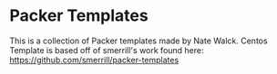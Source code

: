 # Packer Templates

This is a collection of Packer templates made by Nate Walck. Centos Template is based off of smerrill's work found here: https://github.com/smerrill/packer-templates